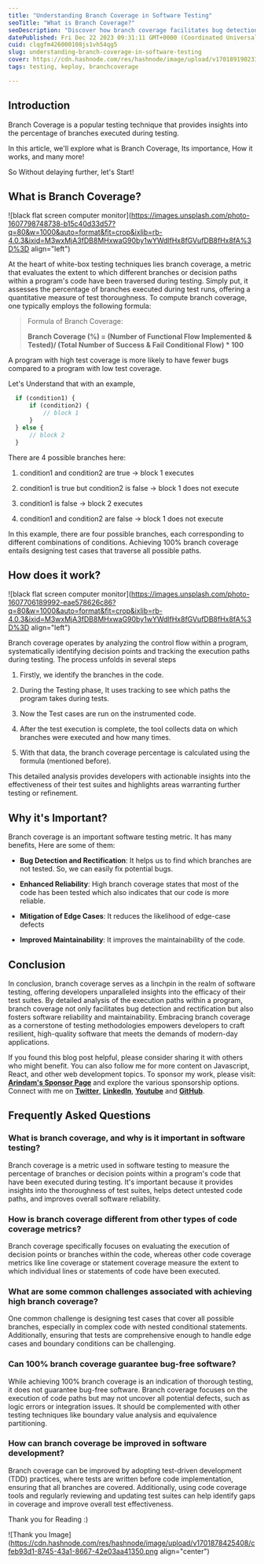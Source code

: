 ```yaml
---
title: "Understanding Branch Coverage in Software Testing"
seoTitle: "What is Branch Coverage?"
seoDescription: "Discover how branch coverage facilitates bug detection, enhances reliability, mitigates edge cases, and improves code maintainability."
datePublished: Fri Dec 22 2023 09:31:11 GMT+0000 (Coordinated Universal Time)
cuid: clqgfm426000108js1vh54qg5
slug: understanding-branch-coverage-in-software-testing
cover: https://cdn.hashnode.com/res/hashnode/image/upload/v1701891902332/f9f9bdbe-585d-444d-b551-c2c4fed94a57.png
tags: testing, keploy, branchcoverage

---
```


## Introduction

Branch Coverage is a popular testing technique that provides insights into the percentage of branches executed during testing.

In this article, we'll explore what is Branch Coverage, Its importance, How it works, and many more!

So Without delaying further, let's Start!

## What is Branch Coverage?

![black flat screen computer monitor](https://images.unsplash.com/photo-1607798748738-b15c40d33d57?q=80&w=1000&auto=format&fit=crop&ixlib=rb-4.0.3&ixid=M3wxMjA3fDB8MHxwaG90by1wYWdlfHx8fGVufDB8fHx8fA%3D%3D align="left")

At the heart of white-box testing techniques lies branch coverage, a metric that evaluates the extent to which different branches or decision paths within a program's code have been traversed during testing. Simply put, it assesses the percentage of branches executed during test runs, offering a quantitative measure of test thoroughness.
To compute branch coverage, one typically employs the following formula:

> Formula of Branch Coverage:
> 
> **Branch Coverage (%) = (Number of Functional Flow Implemented & Tested)/ (Total Number of Success & Fail Conditional Flow) \* 100**

A program with high test coverage is more likely to have fewer bugs compared to a program with low test coverage.

Let's Understand that with an example,

```javascript
  if (condition1) {
      if (condition2) {
          // block 1 
      }
  } else {
      // block 2  
  }
```

There are 4 possible branches here:

1. condition1 and condition2 are true -&gt; block 1 executes
    
2. condition1 is true but condition2 is false -&gt; block 1 does not execute
    
3. condition1 is false -&gt; block 2 executes
    
4. condition1 and condition2 are false -&gt; block 1 does not execute
    

In this example, there are four possible branches, each corresponding to different combinations of conditions. Achieving 100% branch coverage entails designing test cases that traverse all possible paths.

## How does it work?

![black flat screen computer monitor](https://images.unsplash.com/photo-1607706189992-eae578626c86?q=80&w=1000&auto=format&fit=crop&ixlib=rb-4.0.3&ixid=M3wxMjA3fDB8MHxwaG90by1wYWdlfHx8fGVufDB8fHx8fA%3D%3D align="left")

Branch coverage operates by analyzing the control flow within a program, systematically identifying decision points and tracking the execution paths during testing. The process unfolds in several steps

1. Firstly, we identify the branches in the code.
    
2. During the Testing phase, It uses tracking to see which paths the program takes during tests.
    
3. Now the Test cases are run on the instrumented code.
    
4. After the test execution is complete, the tool collects data on which branches were executed and how many times.
    
5. With that data, the branch coverage percentage is calculated using the formula (mentioned before).

This detailed analysis provides developers with actionable insights into the effectiveness of their test suites and highlights areas warranting further testing or refinement.

## Why it's Important?

Branch coverage is an important software testing metric. It has many benefits, Here are some of them:

* **Bug Detection and Rectification**: It helps us to find which branches are not tested. So, we can easily fix potential bugs.
    
* **Enhanced Reliability**: High branch coverage states that most of the code has been tested which also indicates that our code is more reliable.
    
* **Mitigation of Edge Cases**: It reduces the likelihood of edge-case defects
    
* **Improved Maintainability**: It improves the maintainability of the code.
    

## Conclusion

In conclusion, branch coverage serves as a linchpin in the realm of software testing, offering developers unparalleled insights into the efficacy of their test suites. By detailed analysis of the execution paths within a program, branch coverage not only facilitates bug detection and rectification but also fosters software reliability and maintainability. Embracing branch coverage as a cornerstone of testing methodologies empowers developers to craft resilient, high-quality software that meets the demands of modern-day applications.


If you found this blog post helpful, please consider sharing it with others who might benefit. You can also follow me for more content on Javascript, React, and other web development topics. To sponsor my work, please visit: [**Arindam's Sponsor Page**](https://arindam1729.hashnode.dev/sponsor) and explore the various sponsorship options. Connect with me on [**Twitter**](https://twitter.com/intent/follow?screen_name=Arindam_1729), [**LinkedIn**](https://www.linkedin.com/in/arindam2004/), [**Youtube**](https://www.youtube.com/channel/@Arindam_1729) and [**GitHub**](https://github.com/Arindam200).


## Frequently Asked Questions

### What is branch coverage, and why is it important in software testing?
Branch coverage is a metric used in software testing to measure the percentage of branches or decision points within a program's code that have been executed during testing. It's important because it provides insights into the thoroughness of test suites, helps detect untested code paths, and improves overall software reliability.

### How is branch coverage different from other types of code coverage metrics?
Branch coverage specifically focuses on evaluating the execution of decision points or branches within the code, whereas other code coverage metrics like line coverage or statement coverage measure the extent to which individual lines or statements of code have been executed.

### What are some common challenges associated with achieving high branch coverage?
One common challenge is designing test cases that cover all possible branches, especially in complex code with nested conditional statements. Additionally, ensuring that tests are comprehensive enough to handle edge cases and boundary conditions can be challenging.

### Can 100% branch coverage guarantee bug-free software?
While achieving 100% branch coverage is an indication of thorough testing, it does not guarantee bug-free software. Branch coverage focuses on the execution of code paths but may not uncover all potential defects, such as logic errors or integration issues. It should be complemented with other testing techniques like boundary value analysis and equivalence partitioning.

### How can branch coverage be improved in software development?
Branch coverage can be improved by adopting test-driven development (TDD) practices, where tests are written before code implementation, ensuring that all branches are covered. Additionally, using code coverage tools and regularly reviewing and updating test suites can help identify gaps in coverage and improve overall test effectiveness.

Thank you for Reading :)

![Thank you Image](https://cdn.hashnode.com/res/hashnode/image/upload/v1701878425408/cfeb93d1-8745-43a1-8667-42e03aa41350.png align="center")
